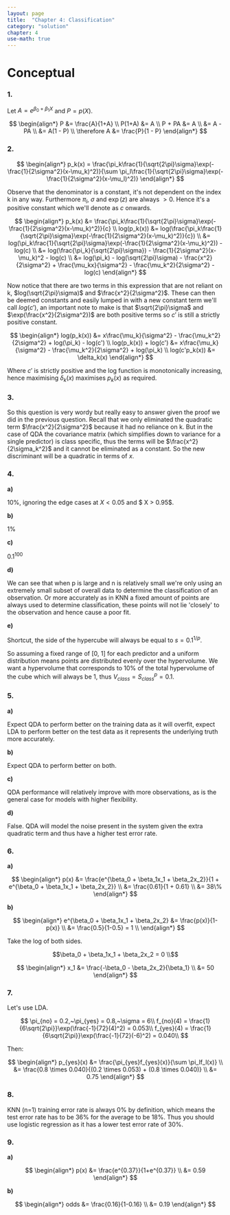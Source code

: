 ```yaml
---
layout: page
title:  "Chapter 4: Classification"
category: "solution"
chapter: 4
use-math: true
---
```


<h1 class="post-subtitle">Conceptual</h1>

### 1.

Let $A = e^{\beta_0 + \beta_1X}$ and $P = p(X)$.

$$
\begin{align*}
P &= \frac{A}{1+A} \\
P(1+A) &= A \\
P + PA &= A \\
&= A - PA \\
&= A(1 - P) \\
\therefore A &= \frac{P}{1 - P}
\end{align*}
$$

### 2.

$$
\begin{align*}
p_k(x) = \frac{\pi_k\frac{1}{\sqrt{2\pi}\sigma}\exp(-\frac{1}{2\sigma^2}(x-\mu_k)^2)}{\sum \pi_l\frac{1}{\sqrt{2\pi}\sigma}\exp(-\frac{1}{2\sigma^2}(x-\mu_l)^2)}
\end{align*}
$$

Observe that the denominator is a constant, it's not dependent on the index k in any way. Furthermore $\pi_l$, $\sigma$ and $\exp(z)$ are always $> 0$. Hence it's a positive constant which we'll denote as $c$ onwards.

$$
\begin{align*}
p_k(x) &= \frac{\pi_k\frac{1}{\sqrt{2\pi}\sigma}\exp(-\frac{1}{2\sigma^2}(x-\mu_k)^2)}{c} \\
log(p_k(x)) &= log(\frac{\pi_k\frac{1}{\sqrt{2\pi}\sigma}\exp(-\frac{1}{2\sigma^2}(x-\mu_k)^2)}{c}) \\
&= log(\pi_k\frac{1}{\sqrt{2\pi}\sigma}\exp(-\frac{1}{2\sigma^2}(x-\mu_k)^2)) - log(c) \\
&= log(\frac{\pi_k}{\sqrt{2\pi}\sigma}) - \frac{1}{2\sigma^2}(x-\mu_k)^2 - log(c) \\
&= log(\pi_k) - log(\sqrt{2\pi}\sigma) - \frac{x^2}{2\sigma^2} + \frac{\mu_kx}{\sigma^2} - \frac{\mu_k^2}{2\sigma^2} - log(c)
\end{align*}
$$

Now notice that there are two terms in this expression that are not reliant on k, $log(\sqrt{2\pi}\sigma)$ and $\frac{x^2}{2\sigma^2}$. These can then be deemed constants and easily lumped in with a new constant term we'll call $log(c')$, an important note to make is that $\sqrt{2\pi}\sigma$ and $\exp(\frac{x^2}{2\sigma^2})$ are both positive terms so $c'$ is still a strictly positive constant.

$$
\begin{align*}
log(p_k(x)) &= x\frac{\mu_k}{\sigma^2} - \frac{\mu_k^2}{2\sigma^2} + log(\pi_k) - log(c') \\
log(p_k(x)) + log(c') &= x\frac{\mu_k}{\sigma^2} - \frac{\mu_k^2}{2\sigma^2} + log(\pi_k) \\
log(c'p_k(x)) &= \delta_k(x)
\end{align*}
$$

Where $c'$ is strictly positive and the log function is monotonically increasing, hence maximising $\delta_k(x)$ maximises $p_k(x)$ as required.

### 3.

So this question is very wordy but really easy to answer given the proof we did in the previous question. Recall that we only eliminated the quadratic term $\frac{x^2}{2\sigma^2}$ because it had no reliance on k. But in the case of QDA the covariance matrix (which simplifies down to variance for a single predictor) is class specific, thus the terms will be $\frac{x^2}{2\sigma_k^2}$ and it cannot be eliminated as a constant. So the new discriminant will be a quadratic in terms of $x$.

### 4.

**a)**

10%, ignoring the edge cases at $X < 0.05$ and $ X > 0.95$.

**b)**

1%

**c)**

$0.1^{100}$

**d)**

We can see that when p is large and n is relatively small we're only using an extremely small subset of overall data to determine the classification of an observation. Or more accurately as in KNN a fixed amount of points are always used to determine classification, these points will not lie 'closely' to the observation and hence cause a poor fit.

**e)**

Shortcut, the side of the hypercube will always be equal to $s = 0.1^{1/p}$.

So assuming a fixed range of [0, 1] for each predictor and a uniform distribution means points are distributed evenly over the hypervolume. We want a hypervolume that corresponds to 10% of the total hypervolume of the cube which will always be 1, thus $V_{class} = S_{class}^p = 0.1$.

### 5.

**a)**

Expect QDA to perform better on the training data as it will overfit, expect LDA to perform better on the test data as it represents the underlying truth more accurately.

**b)**

Expect QDA to perform better on both.

**c)**

QDA performance will relatively improve with more observations, as is the general case for models with higher flexibility.

**d)**

False. QDA will model the noise present in the system given the extra quadratic term and thus have a higher test error rate.

### 6.

**a)**

$$
\begin{align*}
p(x) &= \frac{e^{\beta_0 + \beta_1x_1 + \beta_2x_2}}{1 + e^{\beta_0 + \beta_1x_1 + \beta_2x_2}} \\
&= \frac{0.61}{1 + 0.61} \\
&= 38\%
\end{align*}
$$

**b)**

$$
\begin{align*}
e^{\beta_0 + \beta_1x_1 + \beta_2x_2} &= \frac{p(x)}{1-p(x)} \\
&= \frac{0.5}{1-0.5} = 1 \\
\end{align*}
$$

Take the log of both sides.

$$\beta_0 + \beta_1x_1 + \beta_2x_2 = 0 \\$$

$$
\begin{align*}
x_1 &= \frac{-\beta_0 - \beta_2x_2}{\beta_1} \\
&= 50
\end{align*}
$$

### 7.

Let's use LDA.

$$
\pi_{no} = 0.2,~\pi_{yes} = 0.8,~\sigma = 6\\
f_{no}(4) = \frac{1}{6\sqrt{2\pi}}\exp(\frac{-1}{72}(4)^2) = 0.053\\
f_{yes}(4) = \frac{1}{6\sqrt{2\pi}}\exp(\frac{-1}{72}(-6)^2) = 0.040\\
$$

Then:

$$
\begin{align*}
p_{yes}(x) &= \frac{\pi_{yes}f_{yes}(x)}{\sum \pi_lf_l(x)} \\
&= \frac{0.8 \times 0.040}{(0.2 \times 0.053) + (0.8 \times 0.040)} \\
&= 0.75
\end{align*}
$$

### 8.

KNN (n=1) training error rate is always 0% by definition, which means the test error rate has to be 36% for the average to be 18%. Thus you should use logistic regression as it has a lower test error rate of 30%.

### 9.

**a)**

$$
\begin{align*}
p(x) &= \frac{e^{0.37}}{1+e^{0.37}} \\
&= 0.59
\end{align*}
$$

**b)**

$$
\begin{align*}
odds &= \frac{0.16}{1-0.16} \\
&= 0.19
\end{align*}
$$
